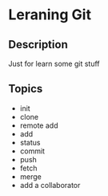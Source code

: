 Leraning Git
============

Description
-----------
Just for learn some git stuff

Topics
------
* init
* clone
* remote add
* add
* status
* commit
* push
* fetch
* merge
* add a collaborator